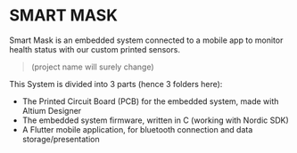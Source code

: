 # SMART MASK

Smart Mask  is an embedded system connected to a mobile app to monitor health status with our custom printed sensors.
> (project name will surely change)

This System is divided into 3 parts (hence 3 folders here):
- The Printed Circuit Board (PCB) for the embedded system, made with Altium Designer
- The embedded system firmware, written in C (working with Nordic SDK)
- A Flutter mobile application, for bluetooth connection and data storage/presentation